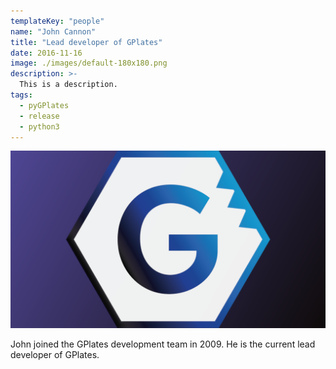 ```yaml
---
templateKey: "people"
name: "John Cannon"
title: "Lead developer of GPlates"
date: 2016-11-16
image: ./images/default-180x180.png
description: >-
  This is a description.
tags:
  - pyGPlates
  - release
  - python3
---
```


![John Cannon](./images/default-1200x650.png)

John joined the GPlates development team in 2009. He is the current lead developer of GPlates.
